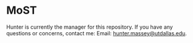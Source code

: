MoST
====

Hunter is currently the manager for this repository. If you have any questions or concerns, contact me:
Email: hunter.massey@utdallas.edu.
